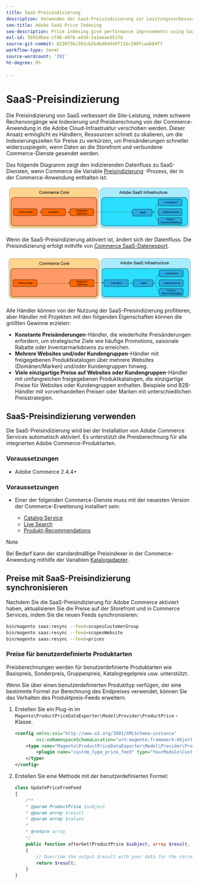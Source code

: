 ```yaml
---
title: SaaS-Preisindizierung
description: Verwenden der SaaS-Preisindizierung zur Leistungsverbesserung
seo-title: Adobe SaaS Price Indexing
seo-description: Price indexing give performance improvements using SaaS infrastructure
exl-id: 5b92d6ea-cfd6-4976-a430-1a3aeaed51fd
source-git-commit: 8230756c203cb2b4bdb4949f116c398fcaab84ff
workflow-type: tm+mt
source-wordcount: '391'
ht-degree: 0%

---
```


# SaaS-Preisindizierung

Die Preisindizierung von SaaS verbessert die Site-Leistung, indem schwere Rechenvorgänge wie Indexierung und Preisberechnung von der Commerce-Anwendung in die Adobe Cloud-Infrastruktur verschoben werden. Dieser Ansatz ermöglicht es Händlern, Ressourcen schnell zu skalieren, um die Indexierungszeiten für Preise zu verkürzen, um Preisänderungen schneller widerzuspiegeln, wenn Daten an die Storefront und verbundene Commerce-Dienste gesendet werden.

Das folgende Diagramm zeigt den indizierenden Datenfluss zu SaaS-Diensten, wenn Commerce die Variable [Preisindizierung](https://experienceleague.adobe.com/en/docs/commerce-operations/configuration-guide/cli/manage-indexers) -Prozess, der in der Commerce-Anwendung enthalten ist:

![Standarddatenfluss](assets/old_way.png)

Wenn die SaaS-Preisindizierung aktiviert ist, ändert sich der Datenfluss. Die Preisindizierung erfolgt mithilfe von [Commerce SaaS-Datenexport](../data-export/data-synchronization.md).

![Datenfluss der SaaS-Preisindizierung](assets/new_way.png)

Alle Händler können von der Nutzung der SaaS-Preisindizierung profitieren, aber Händler mit Projekten mit den folgenden Eigenschaften können die größten Gewinne erzielen:

* **Konstante Preisänderungen**-Händler, die wiederholte Preisänderungen erfordern, um strategische Ziele wie häufige Promotions, saisonale Rabatte oder Inventarmarkdowns zu erreichen.
* **Mehrere Websites und/oder Kundengruppen**-Händler mit freigegebenen Produktkatalogen über mehrere Websites (Domänen/Marken) und/oder Kundengruppen hinweg.
* **Viele einzigartige Preise auf Websites oder Kundengruppen**-Händler mit umfangreichen freigegebenen Produktkatalogen, die einzigartige Preise für Websites oder Kundengruppen enthalten. Beispiele sind B2B-Händler mit vorverhandelten Preisen oder Marken mit unterschiedlichen Preisstrategien.

## SaaS-Preisindizierung verwenden

Die SaaS-Preisindizierung wird bei der Installation von Adobe Commerce Services automatisch aktiviert. Es unterstützt die Preisberechnung für alle integrierten Adobe Commerce-Produktarten.

### Voraussetzungen

* Adobe Commerce 2.4.4+

### Voraussetzungen

* Einer der folgenden Commerce-Dienste muss mit der neuesten Version der Commerce-Erweiterung installiert sein:

   * [Catalog Service](../catalog-service/overview.md)
   * [Live Search](../live-search/overview.md)
   * [Produkt-Recommendations](../product-recommendations/guide-overview.md)


>[!NOTE]
>
>Bei Bedarf kann der standardmäßige Preisindexer in der Commerce-Anwendung mithilfe der Variablen [Katalogadapter](catalog-adapter.md).

## Preise mit SaaS-Preisindizierung synchronisieren

Nachdem Sie die SaaS-Preisindizierung für Adobe Commerce aktiviert haben, aktualisieren Sie die Preise auf der Storefront und in Commerce Services, indem Sie die neuen Feeds synchronisieren:

```bash
bin/magento saas:resync --feed=scopesCustomerGroup
bin/magento saas:resync --feed=scopesWebsite
bin/magento saas:resync --feed=prices
```

### Preise für benutzerdefinierte Produktarten

Preisberechnungen werden für benutzerdefinierte Produktarten wie Basispreis, Sonderpreis, Gruppenpreis, Katalogregelpreis usw. unterstützt.

Wenn Sie über einen benutzerdefinierten Produkttyp verfügen, der eine bestimmte Formel zur Berechnung des Endpreises verwendet, können Sie das Verhalten des Produktpreis-Feeds erweitern.

1. Erstellen Sie ein Plug-in im `Magento\ProductPriceDataExporter\Model\Provider\ProductPrice` -Klasse.

   ```xml
   <config xmlns:xsi="http://www.w3.org/2001/XMLSchema-instance"
           xsi:noNamespaceSchemaLocation="urn:magento:framework:ObjectManager/etc/config.xsd">
       <type name="Magento\ProductPriceDataExporter\Model\Provider\ProductPrice">
           <plugin name="custom_type_price_feed" type="YourModule\CustomProductType\Plugin\UpdatePriceFromFeed" />
       </type>
   </config>
   ```

1. Erstellen Sie eine Methode mit der benutzerdefinierten Formel:

   ```php
   class UpdatePriceFromFeed
   {
       /**
       * @param ProductPrice $subject
       * @param array $result
       * @param array $values
       *
       * @return array
       */
       public function afterGet(ProductPrice $subject, array $result, array $values) : array
       {
           // Override the output $result with your data for the corresponding products (see original method for details) 
           return $result;
       }
   }
   ```

